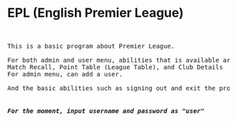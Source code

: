 # EPL (English Premier League)
<!--to disable html tags and show it in the text, use ```html (triple ``` and html) -->
<pre>
<div class="container">
<div class="wrap">
This is a basic program about Premier League.

For both admin and user menu, abilities that is available are Match Entry,
Match Recall, Point Table (League Table), and Club Details
For admin menu, can add a user.

And the basic abilities such as signing out and exit the program.

<h5><i>For the moment, input username and password as "user"</i></h>
</div>
</div>
</pre>
